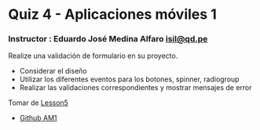 # Quiz 4 - Aplicaciones móviles 1

### Instructor : Eduardo José Medina Alfaro isil@qd.pe


Realize una validación de formulario en su proyecto.

* Considerar el diseño
* Utilizar los diferentes eventos para los botones, spinner, radiogroup
* Realizar las validaciones correspondientes y mostrar mensajes de error

Tomar de [Lesson5](https://github.com/ISILAndroid/am1_group2015_1/tree/Lesson5)


 * [Github AM1](https://github.com/ISILAndroid/am1_group2015_1)

